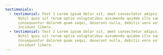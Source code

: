```yaml
---
testimonials:
  - testimonial: Test 1 Lorem ipsum dolor sit, amet consectetur adipisicing elit.
      Nihil quos sit rerum optio voluptatibus assumenda quidem illo saepe minima
      consequuntur dolorem quam sequi, deserunt nulla, debitis vero voluptates,
      incidunt libero.
  - testimonial: Test 2 Lorem ipsum dolor sit, amet consectetur adipisicing elit.
      Nihil quos sit rerum optio voluptatibus assumenda quidem illo saepe minima
      consequuntur dolorem quam sequi, deserunt nulla, debitis vero voluptates,
      incidunt libero.
---
```

